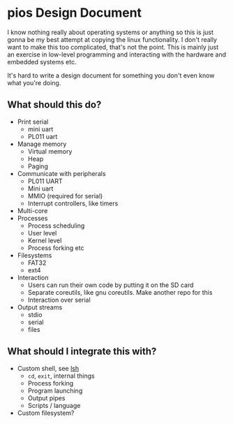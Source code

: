 # pios Design Document

I know nothing really about operating systems or anything so this is just gonna be my best attempt at copying the linux functionality.
I don't really want to make this too complicated, that's not the point.
This is mainly just an exercise in low-level programming and interacting with the hardware and embedded systems etc.

It's hard to write a design document for something you don't even know what you're doing.

## What should this do?

- Print serial
	- mini uart
	- PL011 uart
- Manage memory
	- Virtual memory
	- Heap
	- Paging
- Communicate with peripherals
	- PL011 UART
	- Mini uart
	- MMIO (required for serial)
	- Interrupt controllers, like timers
- Multi-core
- Processes
	- Process scheduling
	- User level
	- Kernel level
	- Process forking etc
- Filesystems
	- FAT32
	- ext4
- Interaction
	- Users can run their own code by putting it on the SD card
	- Separate coreutils, like gnu coreutils. Make another repo for this
	- Interaction over serial
- Output streams
	- stdio
	- serial
	- files


## What should I integrate this with?
- Custom shell, see [lsh]()
	- `cd`, `exit`, internal things
	- Process forking
	- Program launching
	- Output pipes
	- Scripts / language
- Custom filesystem?
